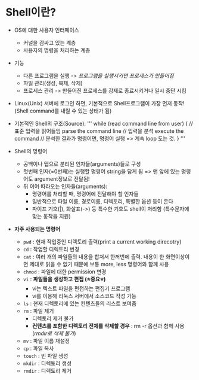 # Shell이란?
- OS에 대한 사용자 인터페이스
    - 커널을 감싸고 있는 계층
    - 사용자의 명령을 처리하는 계층

- 기능
    - 다른 프로그램을 실행 -> *프로그램을 실행시키면 프로세스가 만들어짐*
    - 파일 관리(생성, 복제, 삭제)
    - 프로세스 관리 -> 만들어진 프로세스를 강제로 종료시키거나 일시 중단 시킴

- Linux(Unix) 서버에 로그인 하면, 기본적으로 Shell프로그램이 가장 먼저 동작!(Shell command를 내릴 수 있는 상태가 됨)

- 기본적인 Shell의 구조(Source):
    '''
    while (read command line from user) {  // 표준 입력을 읽어들임
        parse the command line             // 입력을 분석
        execute the command                // 분석한 결과가 명령어면, 명령어 실행 => 계속 loop 도는 것.
    }
    '''

- Shell의 명령어
    - 공백이나 탭으로 분리된 인자들(arguments)들로 구성
    - 첫번째 인자(=0번째)는 실행할 명령어 string을 담게 됨 => 맨 앞에 있는 명령어도 argument정보로 전달됨!
    - 뒤 이어 따라오는 인자들(arguments):
        - 명령어를 처리할 때, 명령어에 전달해야 할 인자들
        - 일반적으로 파일 이름, 경로이름, 디렉토리, 특별한 옵션 등이 온다
        - 파이프 기호(|), 화살표(->) 등 특수한 기호도 shell이 처리함 (특수문자에 맞는 동작을 지원)

- **자주 사용되는 명령어**
    - ```pwd``` : 현재 작업중인 디렉토리 출력(print a current working direcotry)
    - ```cd``` : 작업할 디렉토리 변경
    - ```cat``` : 여러 개의 파일들의 내용을 합쳐서 한꺼번에 출력. 내용이 한 화면이상이면 제대로 읽을 수 없기 때문에 보통 more, less 명령어와 함께 사용
    - ```chmod``` : 파일에 대한 permission 변경
    - ```vi``` : **파일들을 생성하고 편집 (⭐중요⭐)**
        - vi는 텍스트 파일을 편접하는 편집기 프로그램
        - vi를 이용해 리눅스 서버에서 소스코드 작성 가능
    - ```ls``` : 현재 디렉토리에 있는 컨텐츠들의 리스트 보여줌
    - ```rm``` : 파일 제거
        - 디렉토리 제거 불가
        - **컨텐츠를 포함한 디렉토리 전체를 삭제할 경우** : rm -r 옵션과 함께 사용 (*rmdir로 삭제 불가*)
    - ```mv``` : 파일 이름 재설정
    - ```cp``` : 파일 복사
    - ```touch``` : 빈 파일 생성
    - ```mkdir``` : 디렉토리 생성
    - ```rmdir``` : 디렉토리 제거